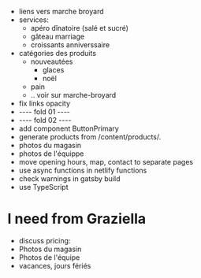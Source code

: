 - liens vers marche broyard
- services:
  - apéro dînatoire (salé et sucré)
  - gâteau marriage
  - croissants anniverssaire
- catégories des produits
  - nouveautées
    - glaces
    - noël
  - pain
  - .. voir sur marche-broyard
- fix links opacity
- ---- fold 01 ----
- ---- fold 02 ----
- add component ButtonPrimary
- generate products from /content/products/.
- photos du magasin
- photos de l'équippe
- move opening hours, map, contact to separate pages
- use async functions in netlify functions
- check warnings in gatsby build
- use TypeScript

# I need from Graziella

- discuss pricing:
- Photos du magasin
- Photos de l'équipe
- vacances, jours fériés
